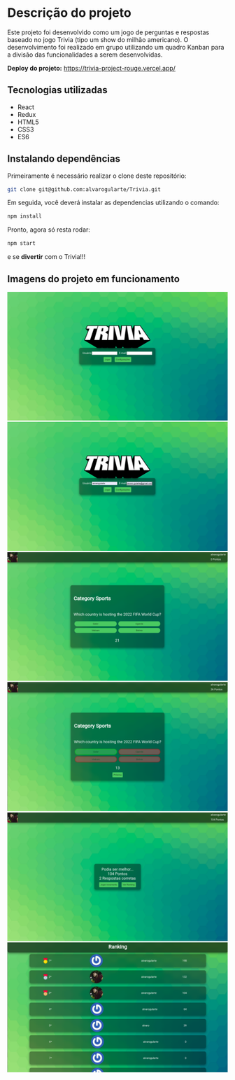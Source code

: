 # Descrição do projeto
Este projeto foi desenvolvido como um jogo de perguntas e respostas baseado no jogo Trivia (tipo um show do milhão americano). O desenvolvimento foi realizado em grupo utilizando um quadro Kanban para a divisão das funcionalidades a serem desenvolvidas.

**Deploy do projeto:** https://trivia-project-rouge.vercel.app/

## Tecnologias utilizadas
- React
- Redux
- HTML5
- CSS3
- ES6
## Instalando dependências
Primeiramente é necessário realizar o clone deste repositório:
```bash
git clone git@github.com:alvarogularte/Trivia.git
```

Em seguida, você deverá instalar as dependencias utilizando o comando:
```bash
npm install
```

Pronto, agora só resta rodar:
```bash
npm start
```
e se **divertir** com o Trivia!!!

## Imagens do projeto em funcionamento

![Print da tela de login](./src/images/prints-readme/login.png)
![Print da tela de login 2](./src/images/prints-readme/login2.png)
![Print da tela do jogo](./src/images/prints-readme/jogo.png)
![Print da tela do jogo 2](./src/images/prints-readme/jogo1.png)
![Print da tela do resultado](./src/images/prints-readme/resultado.png)
![Print da tela do ranking](./src/images/prints-readme/ranking.png)
